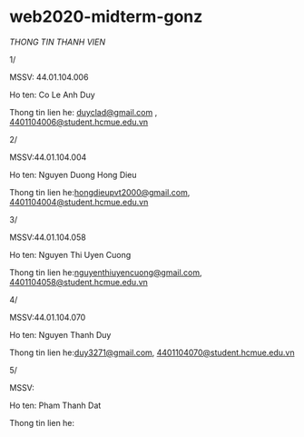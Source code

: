 # web2020-midterm-gonz
*THONG TIN THANH VIEN*

1/ 

MSSV: 44.01.104.006

Ho ten: Co Le Anh Duy

Thong tin lien he: duyclad@gmail.com , 4401104006@student.hcmue.edu.vn

2/

MSSV:44.01.104.004

Ho ten: Nguyen Duong Hong Dieu

Thong tin lien he:hongdieupvt2000@gmail.com, 4401104004@student.hcmue.edu.vn

3/

MSSV:44.01.104.058

Ho ten: Nguyen Thi Uyen Cuong

Thong tin lien he:nguyenthiuyencuong@gmail.com, 4401104058@student.hcmue.edu.vn

4/

MSSV:44.01.104.070

Ho ten: Nguyen Thanh Duy

Thong tin lien he:duy3271@gmail.com, 4401104070@student.hcmue.edu.vn

5/ 

MSSV:

Ho ten: Pham Thanh Dat

Thong tin lien he:
